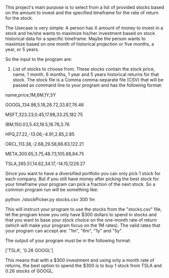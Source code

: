 This project's main purpose is to select from a list of provided stocks based on the amount to invest and the specified 
timeframe for the rate of return for the stock.

The Usecase is very simple: A person has X amount of money to invest in a stock and he/she wants to maximize his/her 
investment based on stock historical data for a specific timeframe.  Maybe the person wants to maximize based on one 
month of historical projection or five months, a year, or 5 years.

So the input to the program are:

1) List of stocks to choose from.  These stocks contain the stock price, name, 1 month, 6 months, 1 year and 5 years 
historical returns for that stock.  The stock file is a Comma comma-separate file (CSV) that will be passed as command 
line to your program and has the following format:

name,price,1M,6M,1Y,5Y

GOOGL,134.98,5.18,28.72,33.87,76.46

MSFT,323.23,0.45,17.98,33.25,182.75

IBM,150.03,5.43,18.5,18.76,3.76

HPQ,27.22,-13.06,-4.91,2.85,2.85

ORCL,113.38,-2.68,29.58,66.63,122.21

META,300.65,3.75,48.73,105.88,84.75

TSLA,265.51,14.62,34.17,-14.15,1229.27

Since you want to have a diversified portfolio you can only pick 1 stock for each company.  But if you still have money after 
picking the best stock for your timeframe your program can pick a fraction of the next stock.  So a common program run will be 
something like:

python ./stockPicker.py stocks.csv 300 1m

This will instruct your program to use the stocks from the "stocks.csv" file, let the program know you only have $300 dollars to 
spend in stocks and that you want to base your stock choice on the one-month rate of return (which will make your program focus 
on the 1M rates).  The valid rates that your program can accept are: "1m", "6m", "1y" and "5y".  

The output of your program must be in the following format:

['TSLA', '0.26 GOOGL']

This means that with a $300 investment and using only a month rate of returns, the best option to spend the $300 is to buy 1 stock 
from TSLA and 0.26 stocks of GOOGL.
